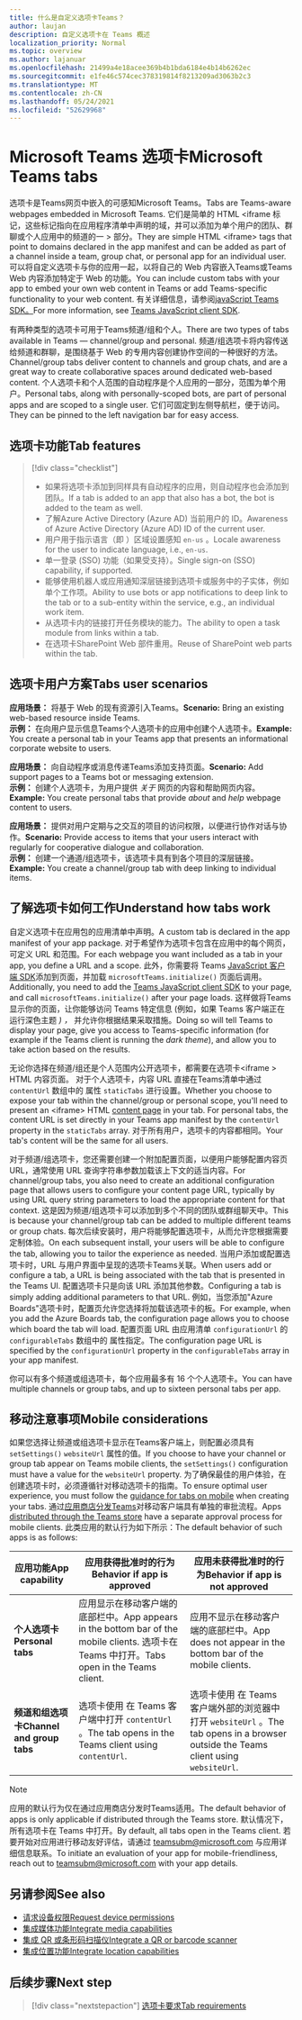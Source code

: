 ```yaml
---
title: 什么是自定义选项卡Teams？
author: laujan
description: 自定义选项卡在 Teams 概述
localization_priority: Normal
ms.topic: overview
ms.author: lajanuar
ms.openlocfilehash: 21499a4e18acee369b4b1bda6184e4b14b6262ec
ms.sourcegitcommit: e1fe46c574cec378319814f8213209ad3063b2c3
ms.translationtype: MT
ms.contentlocale: zh-CN
ms.lasthandoff: 05/24/2021
ms.locfileid: "52629968"
---
```

# <a name="microsoft-teams-tabs"></a><span data-ttu-id="c315c-103">Microsoft Teams 选项卡</span><span class="sxs-lookup"><span data-stu-id="c315c-103">Microsoft Teams tabs</span></span>

<span data-ttu-id="c315c-104">选项卡是Teams网页中嵌入的可感知Microsoft Teams。</span><span class="sxs-lookup"><span data-stu-id="c315c-104">Tabs are Teams-aware webpages embedded in Microsoft Teams.</span></span> <span data-ttu-id="c315c-105">它们是简单的 HTML <iframe 标记，这些标记指向在应用程序清单中声明的域，并可以添加为单个用户的团队、群聊或个人应用中的频道的一 \> 部分。</span><span class="sxs-lookup"><span data-stu-id="c315c-105">They are simple HTML <iframe\> tags that point to domains declared in the app manifest and can be added as part of a channel inside a team, group chat, or personal app for an individual user.</span></span> <span data-ttu-id="c315c-106">可以将自定义选项卡与你的应用一起，以将自己的 Web 内容嵌入Teams或Teams Web 内容添加特定于 Web 的功能。</span><span class="sxs-lookup"><span data-stu-id="c315c-106">You can include custom tabs with your app to embed your own web content in Teams or add Teams-specific functionality to your web content.</span></span> <span data-ttu-id="c315c-107">有关详细信息，请参阅[javaScript Teams SDK。](/javascript/api/overview/msteams-client)</span><span class="sxs-lookup"><span data-stu-id="c315c-107">For more information, see [Teams JavaScript client SDK](/javascript/api/overview/msteams-client).</span></span>

<span data-ttu-id="c315c-108">有两种类型的选项卡可用于Teams频道/组和个人。</span><span class="sxs-lookup"><span data-stu-id="c315c-108">There are two types of tabs available in Teams — channel/group and personal.</span></span> <span data-ttu-id="c315c-109">频道/组选项卡将内容传送给频道和群聊，是围绕基于 Web 的专用内容创建协作空间的一种很好的方法。</span><span class="sxs-lookup"><span data-stu-id="c315c-109">Channel/group tabs deliver content to channels and group chats, and are a great way to create collaborative spaces around dedicated web-based content.</span></span> <span data-ttu-id="c315c-110">个人选项卡和个人范围的自动程序是个人应用的一部分，范围为单个用户。</span><span class="sxs-lookup"><span data-stu-id="c315c-110">Personal tabs, along with personally-scoped bots, are part of personal apps and are scoped to a single user.</span></span> <span data-ttu-id="c315c-111">它们可固定到左侧导航栏，便于访问。</span><span class="sxs-lookup"><span data-stu-id="c315c-111">They can be pinned to the left navigation bar for easy access.</span></span>

## <a name="tab-features"></a><span data-ttu-id="c315c-112">选项卡功能</span><span class="sxs-lookup"><span data-stu-id="c315c-112">Tab features</span></span>

> [!div class="checklist"]
>
> * <span data-ttu-id="c315c-113">如果将选项卡添加到同样具有自动程序的应用，则自动程序也会添加到团队。</span><span class="sxs-lookup"><span data-stu-id="c315c-113">If a tab is added to an app that also has a bot, the bot is added to the team as well.</span></span>
> * <span data-ttu-id="c315c-114">了解Azure Active Directory (Azure AD) 当前用户的 ID。</span><span class="sxs-lookup"><span data-stu-id="c315c-114">Awareness of Azure Active Directory (Azure AD) ID of the current user.</span></span>
> * <span data-ttu-id="c315c-115">用户用于指示语言（即 ）区域设置感知 `en-us` 。</span><span class="sxs-lookup"><span data-stu-id="c315c-115">Locale awareness for the user to indicate language, i.e., `en-us`.</span></span> 
> * <span data-ttu-id="c315c-116">单一登录 (SSO) 功能（如果受支持）。</span><span class="sxs-lookup"><span data-stu-id="c315c-116">Single sign-on (SSO) capability, if supported.</span></span>
> * <span data-ttu-id="c315c-117">能够使用机器人或应用通知深层链接到选项卡或服务中的子实体，例如单个工作项。</span><span class="sxs-lookup"><span data-stu-id="c315c-117">Ability to use bots or app notifications to deep link to the tab or to a sub-entity within the service, e.g., an individual work item.</span></span>
> * <span data-ttu-id="c315c-118">从选项卡内的链接打开任务模块的能力。</span><span class="sxs-lookup"><span data-stu-id="c315c-118">The ability to open a task module from links within a tab.</span></span>
> * <span data-ttu-id="c315c-119">在选项卡SharePoint Web 部件重用。</span><span class="sxs-lookup"><span data-stu-id="c315c-119">Reuse of SharePoint web parts within the tab.</span></span>

## <a name="tabs-user-scenarios"></a><span data-ttu-id="c315c-120">选项卡用户方案</span><span class="sxs-lookup"><span data-stu-id="c315c-120">Tabs user scenarios</span></span>

<span data-ttu-id="c315c-121">**应用场景：** 将基于 Web 的现有资源引入Teams。</span><span class="sxs-lookup"><span data-stu-id="c315c-121">**Scenario:** Bring an existing web-based resource inside Teams.</span></span> \
<span data-ttu-id="c315c-122">**示例：** 在向用户显示信息Teams个人选项卡的应用中创建个人选项卡。</span><span class="sxs-lookup"><span data-stu-id="c315c-122">**Example:** You create a personal tab in your Teams app that presents an informational corporate website to users.</span></span>

<span data-ttu-id="c315c-123">**应用场景：** 向自动程序或消息传递Teams添加支持页面。</span><span class="sxs-lookup"><span data-stu-id="c315c-123">**Scenario:** Add support pages to a Teams bot or messaging extension.</span></span> \
<span data-ttu-id="c315c-124">**示例：** 创建个人选项卡，为用户提供 *关于* 网页的内容和帮助网页内容。</span><span class="sxs-lookup"><span data-stu-id="c315c-124">**Example:** You create personal tabs that provide *about* and *help* webpage content to users.</span></span>

<span data-ttu-id="c315c-125">**应用场景：** 提供对用户定期与之交互的项目的访问权限，以便进行协作对话与协作。</span><span class="sxs-lookup"><span data-stu-id="c315c-125">**Scenario:** Provide access to items that your users interact with regularly for cooperative dialogue and collaboration.</span></span> \
<span data-ttu-id="c315c-126">**示例：** 创建一个通道/组选项卡，该选项卡具有到各个项目的深层链接。</span><span class="sxs-lookup"><span data-stu-id="c315c-126">**Example:** You create a channel/group tab with deep linking to individual items.</span></span>

## <a name="understand-how-tabs-work"></a><span data-ttu-id="c315c-127">了解选项卡如何工作</span><span class="sxs-lookup"><span data-stu-id="c315c-127">Understand how tabs work</span></span>

<span data-ttu-id="c315c-128">自定义选项卡在应用包的应用清单中声明。</span><span class="sxs-lookup"><span data-stu-id="c315c-128">A custom tab is declared in the app manifest of your app package.</span></span> <span data-ttu-id="c315c-129">对于希望作为选项卡包含在应用中的每个网页，可定义 URL 和范围。</span><span class="sxs-lookup"><span data-stu-id="c315c-129">For each webpage you want included as a tab in your app, you define a URL and a scope.</span></span> <span data-ttu-id="c315c-130">此外，你需要将 Teams [JavaScript 客户端 SDK](/javascript/api/overview/msteams-client)添加到页面，并加载 `microsoftTeams.initialize()` 页面后调用。</span><span class="sxs-lookup"><span data-stu-id="c315c-130">Additionally, you need to add the [Teams JavaScript client SDK](/javascript/api/overview/msteams-client) to your page, and call `microsoftTeams.initialize()` after your page loads.</span></span> <span data-ttu-id="c315c-131">这样做将Teams显示你的页面，让你能够访问 Teams 特定信息 (例如，如果 Teams 客户端正在运行深色主题 *) ，* 并允许你根据结果采取措施。</span><span class="sxs-lookup"><span data-stu-id="c315c-131">Doing so will tell Teams to display your page, give you access to Teams-specific information (for example if the Teams client is running the *dark theme*), and allow you to take action based on the results.</span></span>

<span data-ttu-id="c315c-132">无论你选择在频道/组还是个人范围内公开选项卡，都需要在选项卡<iframe \> HTML 内容页面。 [](~/tabs/how-to/create-tab-pages/content-page.md)对于个人选项卡，内容 URL 直接在Teams清单中通过 `contentUrl` 数组中的 属性 `staticTabs` 进行设置。</span><span class="sxs-lookup"><span data-stu-id="c315c-132">Whether you choose to expose your tab within the channel/group or personal scope, you'll need to present an <iframe\> HTML [content page](~/tabs/how-to/create-tab-pages/content-page.md) in your tab. For personal tabs, the content URL is set directly in your Teams app manifest by the `contentUrl` property in the `staticTabs` array.</span></span> <span data-ttu-id="c315c-133">对于所有用户，选项卡的内容都相同。</span><span class="sxs-lookup"><span data-stu-id="c315c-133">Your tab's content will be the same for all users.</span></span>

<span data-ttu-id="c315c-134">对于频道/组选项卡，您还需要创建一个附加配置页面，以便用户能够配置内容页 URL，通常使用 URL 查询字符串参数加载该上下文的适当内容。</span><span class="sxs-lookup"><span data-stu-id="c315c-134">For channel/group tabs, you also need to create an additional configuration page that allows users to configure your content page URL, typically by using URL query string parameters to load the appropriate content for that context.</span></span> <span data-ttu-id="c315c-135">这是因为频道/组选项卡可以添加到多个不同的团队或群组聊天中。</span><span class="sxs-lookup"><span data-stu-id="c315c-135">This is because your channel/group tab can be added to multiple different teams or group chats.</span></span> <span data-ttu-id="c315c-136">每次后续安装时，用户将能够配置选项卡，从而允许您根据需要定制体验。</span><span class="sxs-lookup"><span data-stu-id="c315c-136">On each subsequent install, your users will be able to configure the tab, allowing you to tailor the experience as needed.</span></span> <span data-ttu-id="c315c-137">当用户添加或配置选项卡时，URL 与用户界面中呈现的选项卡Teams关联。</span><span class="sxs-lookup"><span data-stu-id="c315c-137">When users add or configure a tab, a URL is being associated with the tab that is presented in the Teams UI.</span></span> <span data-ttu-id="c315c-138">配置选项卡只是向该 URL 添加其他参数。</span><span class="sxs-lookup"><span data-stu-id="c315c-138">Configuring a tab is simply adding additional parameters to that URL.</span></span> <span data-ttu-id="c315c-139">例如，当您添加"Azure Boards"选项卡时，配置页允许您选择将加载该选项卡的板。</span><span class="sxs-lookup"><span data-stu-id="c315c-139">For example, when you add the Azure Boards tab, the configuration page allows you to choose which board the tab will load.</span></span> <span data-ttu-id="c315c-140">配置页面 URL 由应用清单  `configurationUrl` 的 `configurableTabs` 数组中的 属性指定。</span><span class="sxs-lookup"><span data-stu-id="c315c-140">The configuration page URL is specified by the  `configurationUrl` property in the `configurableTabs` array in your app manifest.</span></span>

<span data-ttu-id="c315c-141">你可以有多个频道或组选项卡，每个应用最多有 16 个个人选项卡。</span><span class="sxs-lookup"><span data-stu-id="c315c-141">You can have multiple channels or group tabs, and up to sixteen personal tabs per app.</span></span>

## <a name="mobile-considerations"></a><span data-ttu-id="c315c-142">移动注意事项</span><span class="sxs-lookup"><span data-stu-id="c315c-142">Mobile considerations</span></span>

<span data-ttu-id="c315c-143">如果您选择让频道或组选项卡显示在Teams客户端上，则配置必须具有 `setSettings()` `websiteUrl` 属性的值。</span><span class="sxs-lookup"><span data-stu-id="c315c-143">If you choose to have your channel or group tab appear on Teams mobile clients, the `setSettings()` configuration must have a value for the `websiteUrl` property.</span></span> <span data-ttu-id="c315c-144">为了确保最佳的用户体验，在创建选项卡时，必须遵循针对[](~/tabs/design/tabs-mobile.md)移动选项卡的指南。</span><span class="sxs-lookup"><span data-stu-id="c315c-144">To ensure optimal user experience, you must follow the [guidance for tabs on mobile](~/tabs/design/tabs-mobile.md) when creating your tabs.</span></span> <span data-ttu-id="c315c-145">通过[应用商店分发Teams](~/concepts/deploy-and-publish/appsource/publish.md)对移动客户端具有单独的审批流程。</span><span class="sxs-lookup"><span data-stu-id="c315c-145">Apps [distributed through the Teams store](~/concepts/deploy-and-publish/appsource/publish.md) have a separate approval process for mobile clients.</span></span> <span data-ttu-id="c315c-146">此类应用的默认行为如下所示：</span><span class="sxs-lookup"><span data-stu-id="c315c-146">The default behavior of such apps is as follows:</span></span>

| <span data-ttu-id="c315c-147">**应用功能**</span><span class="sxs-lookup"><span data-stu-id="c315c-147">**App capability**</span></span> | <span data-ttu-id="c315c-148">**应用获得批准时的行为**</span><span class="sxs-lookup"><span data-stu-id="c315c-148">**Behavior if app is approved**</span></span> | <span data-ttu-id="c315c-149">**应用未获得批准时的行为**</span><span class="sxs-lookup"><span data-stu-id="c315c-149">**Behavior if app is not approved**</span></span> |
| --- | --- | --- |
| <span data-ttu-id="c315c-150">**个人选项卡**</span><span class="sxs-lookup"><span data-stu-id="c315c-150">**Personal tabs**</span></span> | <span data-ttu-id="c315c-151">应用显示在移动客户端的底部栏中。</span><span class="sxs-lookup"><span data-stu-id="c315c-151">App appears in the bottom bar of the mobile clients.</span></span> <span data-ttu-id="c315c-152">选项卡在 Teams 中打开。</span><span class="sxs-lookup"><span data-stu-id="c315c-152">Tabs open in the Teams client.</span></span> | <span data-ttu-id="c315c-153">应用不显示在移动客户端的底部栏中。</span><span class="sxs-lookup"><span data-stu-id="c315c-153">App does not appear in the bottom bar of the mobile clients.</span></span> |
| <span data-ttu-id="c315c-154">**频道和组选项卡**</span><span class="sxs-lookup"><span data-stu-id="c315c-154">**Channel and group tabs**</span></span> | <span data-ttu-id="c315c-155">选项卡使用 在 Teams 客户端中打开 `contentUrl` 。</span><span class="sxs-lookup"><span data-stu-id="c315c-155">The tab opens in the Teams client using `contentUrl`.</span></span> | <span data-ttu-id="c315c-156">选项卡使用 在 Teams 客户端外部的浏览器中打开 `websiteUrl` 。</span><span class="sxs-lookup"><span data-stu-id="c315c-156">The tab opens in a browser outside the Teams client using `websiteUrl`.</span></span> |

> [!NOTE]
>
> <span data-ttu-id="c315c-157">应用的默认行为仅在通过应用商店分发时Teams适用。</span><span class="sxs-lookup"><span data-stu-id="c315c-157">The default behavior of apps is only applicable if distributed through the Teams store.</span></span> <span data-ttu-id="c315c-158">默认情况下，所有选项卡在 Teams 中打开。</span><span class="sxs-lookup"><span data-stu-id="c315c-158">By default, all tabs open in the Teams client.</span></span>
> <span data-ttu-id="c315c-159">若要开始对应用进行移动友好评估，请通过 teamsubm@microsoft.com 与应用详细信息联系。</span><span class="sxs-lookup"><span data-stu-id="c315c-159">To initiate an evaluation of your app for mobile-friendliness, reach out to teamsubm@microsoft.com with your app details.</span></span>

## <a name="see-also"></a><span data-ttu-id="c315c-160">另请参阅</span><span class="sxs-lookup"><span data-stu-id="c315c-160">See also</span></span>

* [<span data-ttu-id="c315c-161">请求设备权限</span><span class="sxs-lookup"><span data-stu-id="c315c-161">Request device permissions</span></span>](../concepts/device-capabilities/native-device-permissions.md)
* [<span data-ttu-id="c315c-162">集成媒体功能</span><span class="sxs-lookup"><span data-stu-id="c315c-162">Integrate media capabilities</span></span>](../concepts/device-capabilities/mobile-camera-image-permissions.md)
* [<span data-ttu-id="c315c-163">集成 QR 或条形码扫描仪</span><span class="sxs-lookup"><span data-stu-id="c315c-163">Integrate a QR or barcode scanner</span></span>](../concepts/device-capabilities/qr-barcode-scanner-capability.md)
* [<span data-ttu-id="c315c-164">集成位置功能</span><span class="sxs-lookup"><span data-stu-id="c315c-164">Integrate location capabilities</span></span>](../concepts/device-capabilities/location-capability.md)

## <a name="next-step"></a><span data-ttu-id="c315c-165">后续步骤</span><span class="sxs-lookup"><span data-stu-id="c315c-165">Next step</span></span>

> [!div class="nextstepaction"]
> [<span data-ttu-id="c315c-166">选项卡要求</span><span class="sxs-lookup"><span data-stu-id="c315c-166">Tab requirements</span></span>](~/tabs/how-to/tab-requirements.md)
